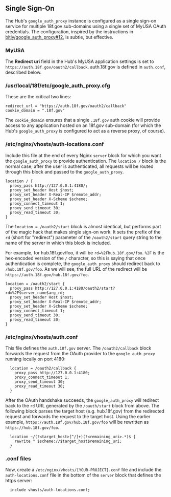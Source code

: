 ## Single Sign-On

The Hub's `google_auth_proxy` instance is configured as a single sign-on
service for multiple 18f.gov sub-domains using a single set of MyUSA OAuth
credentials. The configuration, inspired by the instructions in
[bitly/google_auth_proxy#12](https://github.com/bitly/google_auth_proxy/issues/12),
is subtle, but effective.

### MyUSA

The **Redirect uri** field in the Hub's MyUSA application settings is set to
`https://auth.18f.gov/oauth2/callback`. auth.18f.gov is defined in
`auth.conf`, described below.

### /usr/local/18f/etc/google_auth_proxy.cfg

These are the critical two lines:

```
redirect_url = "https://auth.18f.gov/oauth2/callback"
cookie_domain = ".18f.gov"
```

The `cookie_domain` ensures that a single `.18f.gov` auth cookie will provide
access to any application hosted on an 18f.gov sub-domain (for which the Hub's
`google_auth_proxy` is configured to act as a reverse proxy, of course).

### /etc/nginx/vhosts/auth-locations.conf

Include this file at the end of every Nginx `server` block for which you want the
`google_auth_proxy` to provide authentication. The `location /` block is the
normal case; after the user is authenticated, all requests will be routed
through this block and passed to the `google_auth_proxy`.

```
location / {
  proxy_pass http://127.0.0.1:4180/;
  proxy_set_header Host $host;
  proxy_set_header X-Real-IP $remote_addr;
  proxy_set_header X-Scheme $scheme;
  proxy_connect_timeout 1;
  proxy_send_timeout 30;
  proxy_read_timeout 30;
}
```

The `location = /oauth2/start` block is almost identical, but performs part of
the magic hack that makes single sign-on work. It sets the prefix of the `rd`
(short for "redirect") parameter of the `/oauth2/start` query string to the
name of the server in which this block is included.

For example, for hub.18f.gov/foo, it will be `rd=%2Fhub.18f.gov/foo`. `%2F`
is the hex-encoded version of the `/` character, so this is saying that once
authentication is complete, the `google_auth_proxy` should redirect back to
`/hub.18f.gov/foo`. As we will see, the full URL of the redirect will be
`https://auth.18f.gov/hub.18f.gov/foo`.

```
location = /oauth2/start {
  proxy_pass http://127.0.0.1:4180/oauth2/start?rd=%2F$server_name$arg_rd;
  proxy_set_header Host $host;
  proxy_set_header X-Real-IP $remote_addr;
  proxy_set_header X-Scheme $scheme;
  proxy_connect_timeout 1;
  proxy_send_timeout 30;
  proxy_read_timeout 30;
}
```

### /etc/nginx/vhosts/auth.conf

This file defines the `auth.18f.gov` server. The `/oauth2/callback` block
forwards the request from the OAuth provider to the `google_auth_proxy`
running locally on port 4180:

```
  location = /oauth2/callback {
    proxy_pass http://127.0.0.1:4180;
    proxy_connect_timeout 1;
    proxy_send_timeout 30;
    proxy_read_timeout 30;
  }
```

After the OAuth handshake succeeds, the `google_auth_proxy` will redirect back
to the `rd` URL generated by the `/oauth/start` block from above. The
following block parses the target host (e.g. hub.18f.gov) from the redirected
request and forwards the request to the target host. Using the earlier
example, `https://auth.18f.gov/hub.18f.gov/foo` will be rewritten as
`https://hub.18f.gov/foo`.

```
  location ~/(?<target_host>[^/]+)(?<remaining_uri>.*)$ {
    rewrite ^ $scheme://$target_host$remaining_uri;
  }
```

### .conf files

Now, create a `/etc/nginx/vhosts/[YOUR-PROJECT].conf` file and include
the `auth-locations.conf` file in the bottom of the `server` block that
defines the https server:

```
  include vhosts/auth-locations.conf;
```
